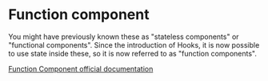 # Function component

You might have previously known these as "stateless components" or "functional components". Since the introduction of Hooks, it is now possible to use state inside these, so it is now referred to as "function components".

[Function Component official documentation](https://reactjs.org/docs/components-and-props.html#function-and-class-components)
